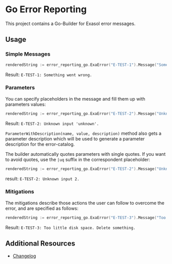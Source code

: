 # Go Error Reporting

This project contains a Go-Builder for Exasol error messages.

## Usage

### Simple Messages

```go
renderedString := error_reporting_go.ExaError("E-TEST-1").Message("Something went wrong.").String()
```

Result: `E-TEST-1: Something went wrong.`

### Parameters

You can specify placeholders in the message and fill them up with parameters values:

```go
renderedString := error_reporting_go.ExaError("E-TEST-2").Message("Unknown input {{input}}.").Parameter("input", "unknown").String()
```

Result: `E-TEST-2: Unknown input 'unknown'.`

`ParameterWithDescription(name, value, description)` method also gets a parameter description which will be used to generate a parameter description for the error-catalog.

The builder automatically quotes parameters with single quotes.
If you want to avoid quotes, use the `|uq` suffix in the correspondent placeholder:

```go
renderedString := error_reporting_go.ExaError("E-TEST-2").Message("Unknown input {{input|uq}}.").Parameter("input", 2).String()
```
result: `E-TEST-2: Unknown input 2.`

### Mitigations  

The mitigations describe those actions the user can follow to overcome the error, and are specified as follows:

```go
renderedString := error_reporting_go.ExaError("E-TEST-3").Message("Too little disk space.").Mitigation("Delete something.").String()
```

Result: `E-TEST-3: Too little disk space. Delete something.`

## Additional Resources

* [Changelog](doc/changes/changelog.md)